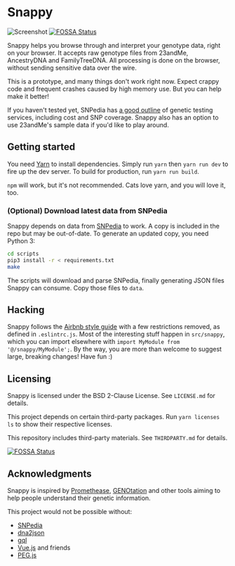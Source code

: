 # Snappy

![Screenshot](https://zhaofengli.github.io/snappy/static/screenshot.png)
[![FOSSA Status](https://app.fossa.io/api/projects/git%2Bhttps%3A%2F%2Fgithub.com%2Fzhaofengli%2Fsnappy.svg?type=shield)](https://app.fossa.io/projects/git%2Bhttps%3A%2F%2Fgithub.com%2Fzhaofengli%2Fsnappy?ref=badge_shield)

Snappy helps you browse through and interpret your genotype data, right on your
browser. It accepts raw genotype files from 23andMe, AncestryDNA and
FamilyTreeDNA. All processing is done on the browser, without sending sensitive
data over the wire.

This is a prototype, and many things don't work right now. Expect crappy code
and frequent crashes caused by high memory use. But you can help make it
better!

If you haven't tested yet, SNPedia has [a good outline][snpedia-testing] of
genetic testing services, including cost and SNP coverage. Snappy also has an
option to use 23andMe's sample data if you'd like to play around.

## Getting started

You need [Yarn][yarn] to install dependencies. Simply run `yarn` then
`yarn run dev` to fire up the dev server. To build for production, run
`yarn run build`.

`npm` will work, but it's not recommended. Cats love yarn, and you will love
it, too.

### (Optional) Download latest data from SNPedia

Snappy depends on data from [SNPedia][snpedia] to work. A copy is included in
the repo but may be out-of-date. To generate an updated copy, you need Python
3:

```bash
cd scripts
pip3 install -r < requirements.txt
make
```

The scripts will download and parse SNPedia, finally generating JSON files
Snappy can consume. Copy those files to `data`.

## Hacking

Snappy follows the [Airbnb style guide][airbnb-javascript] with a few
restrictions removed, as defined in `.eslintrc.js`. Most of the interesting
stuff happen in `src/snappy`, which you can import elsewhere with
`import MyModule from '@/snappy/MyModule';`. By the way, you are more than
welcome to suggest large, breaking changes! Have fun :)

## Licensing

Snappy is licensed under the BSD 2-Clause License. See `LICENSE.md` for
details.

This project depends on certain third-party packages. Run `yarn licenses ls` to
show their respective licenses.

This repository includes third-party materials. See `THIRDPARTY.md` for details.


[![FOSSA Status](https://app.fossa.io/api/projects/git%2Bhttps%3A%2F%2Fgithub.com%2Fzhaofengli%2Fsnappy.svg?type=large)](https://app.fossa.io/projects/git%2Bhttps%3A%2F%2Fgithub.com%2Fzhaofengli%2Fsnappy?ref=badge_large)

## Acknowledgments

Snappy is inspired by [Promethease][promethease], [GENOtation][genotation] and
other tools aiming to help people understand their genetic information.

This project would not be possible without:

- [SNPedia](https://www.snpedia.com/)
- [dna2json](https://github.com/genomejs/dna2json) 
- [gql](https://github.com/genomejs/gql)
- [Vue.js](https://vuejs.org/) and friends
- [PEG.js](https://pegjs.org/)

[yarn]: https://yarnpkg.com
[snpedia]: https://www.snpedia.com/
[snpedia-testing]: https://www.snpedia.com/index.php/Testing
[airbnb-javascript]: https://github.com/airbnb/javascript
[promethease]: https://promethease.com/
[genotation]: http://genotation.stanford.edu/